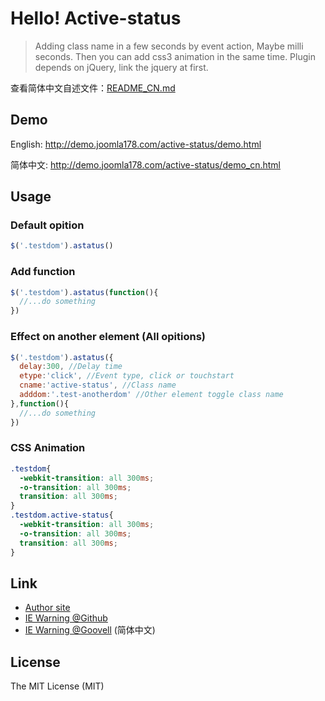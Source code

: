 Hello! Active-status
===

> Adding class name in a few seconds by event action, Maybe milli seconds. Then you can add css3 animation in the same time. Plugin depends on jQuery, link the jquery at first.

查看简体中文自述文件：[README_CN.md](README_CN.md)

## Demo

English: http://demo.joomla178.com/active-status/demo.html

简体中文: http://demo.joomla178.com/active-status/demo_cn.html

## Usage

### Default opition

```javascript
$('.testdom').astatus()
```

### Add function

```javascript
$('.testdom').astatus(function(){
  //...do something
})
```

### Effect on another element (All opitions)

```javascript
$('.testdom').astatus({
  delay:300, //Delay time
  etype:'click', //Event type, click or touchstart
  cname:'active-status', //Class name
  adddom:'.test-anotherdom' //Other element toggle class name
},function(){
  //...do something
})
```

### CSS Animation

```CSS
.testdom{
  -webkit-transition: all 300ms;
  -o-transition: all 300ms;
  transition: all 300ms;
}
.testdom.active-status{
  -webkit-transition: all 300ms;
  -o-transition: all 300ms;
  transition: all 300ms;
}
```

## Link

* [Author site](http://www.joomla178.com)
* [IE Warning @Github](https://github.com/shionphan/iewarning)
* [IE Warning @Goovell](https://git.goovell.com/shionphan/iewarning) (简体中文)

## License

The MIT License (MIT)
